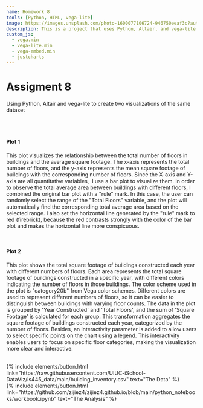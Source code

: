 ```yaml
---
name: Homework 8
tools: [Python, HTML, vega-lite]
image: https://images.unsplash.com/photo-1600077106724-946750eeaf3c?auto=format&fit=crop&q=80&w=2070&ixlib=rb-4.0.3&ixid=M3wxMjA3fDB8MHxwaG90by1wYWdlfHx8fGVufDB8fHx8fA%3D%3D
description: This is a project that uses Python, Altair, and vega-lite for interactive viz!
custom_js:
  - vega.min
  - vega-lite.min
  - vega-embed.min
  - justcharts
---
```



# Assigment 8

Using Python, Altair and vega-lite to create two visualizations of the same dataset

<br>
<br>

#### Plot 1

<vegachart schema-url="{{ site.baseurl }}/assets/json/hw8_chart1.json" style="width: 100%"></vegachart>

This plot visualizes the relationship between the total number of floors in buildings and the average square footage. The x-axis represents the total number of floors, and the y-axis represents the mean square footage of buildings with the corresponding number of floors. Since the X-axis and Y-axis are all quantitative variables,  I use a bar plot to visualize them. In order to observe the total average area between buildings with different floors, I combined the original bar plot with a "rule" mark. In this case, the user can randomly select the range of the "Total Floors" variable, and the plot will automatically find the corresponding total average area based on the selected range. I also set the horizontal line generated by the "rule" mark to red (firebrick), because the red contrasts strongly with the color of the bar plot and makes the horizontal line more conspicuous.

<br>

#### Plot 2

<vegachart schema-url="{{ site.baseurl }}/assets/json/hw8_chart2.json" style="width: 100%"></vegachart>

This plot shows the total square footage of buildings constructed each year with different numbers of floors. Each area represents the total square footage of buildings constructed in a specific year, with different colors indicating the number of floors in those buildings. The color scheme used in the plot is "category20b" from Vega color schemes. Different colors are used to represent different numbers of floors, so it can be easier to distinguish between buildings with varying floor counts. The data in the plot is grouped by 'Year Constructed' and 'Total Floors', and the sum of 'Square Footage' is calculated for each group. This transformation aggregates the square footage of buildings constructed each year, categorized by the number of floors. Besides, an interactivity parameter is added to allow users to select specific points on the chart using a legend. This interactivity enables users to focus on specific floor categories, making the visualization more clear and interactive.

<br>

<div class="left">
{% include elements/button.html link="https://raw.githubusercontent.com/UIUC-iSchool-DataViz/is445_data/main/building_inventory.csv" text="The Data" %}
</div>

<div class="right">
{% include elements/button.html link="https://github.com/zijiez4/zijiez4.github.io/blob/main/python_notebooks/workbook.ipynb" text="The Analysis" %}
</div>
